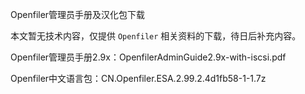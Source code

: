 Openfiler管理员手册及汉化包下载



本文暂无技术内容，仅提供 `Openfiler` 相关资料的下载，待日后补充内容。



Openfiler管理员手册2.9x：OpenfilerAdminGuide2.9x-with-iscsi.pdf

Openfiler中文语言包：CN.Openfiler.ESA.2.99.2.4d1fb58-1-1.7z